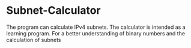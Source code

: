 # Subnet-Calculator

The program can calculate IPv4 subnets.
The calculator is intended as a learning program.
For a better understanding of binary numbers and the calculation of subnets
